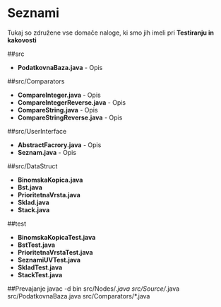 Seznami
=======

Tukaj so združene vse domače naloge, ki smo jih imeli pri **Testiranju in kakovosti**

##src
* **PodatkovnaBaza.java** - Opis

##src/Comparators
* **CompareInteger.java** - Opis
* **CompareIntegerReverse.java** - Opis
* **CompareString.java** - Opis
* **CompareStringReverse.java** - Opis

##src/UserInterface
* **AbstractFacrory.java** - Opis
* **Seznam.java** - Opis

##src/DataStruct
* **BinomskaKopica.java**
* **Bst.java**
* **PrioritetnaVrsta.java**
* **Sklad.java**
* **Stack.java**

##test
* **BinomskaKopicaTest.java**
* **BstTest.java**
* **PrioritetnaVrstaTest.java**
* **SeznamiUVTest.java**
* **SkladTest.java**
* **StackTest.java**

##Prevajanje
javac -d bin src/Nodes/*.java src/Source/*.java src/PodatkovnaBaza.java src/Comparators/*.java
